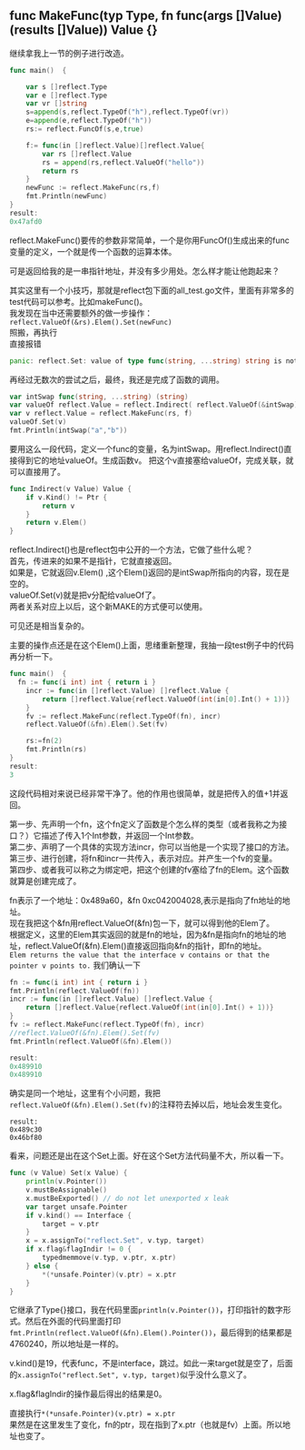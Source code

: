 ## func MakeFunc(typ Type, fn func(args []Value) (results []Value)) Value {}

继续拿我上一节的例子进行改造。  

```go
func main()  {

	var s []reflect.Type
	var e []reflect.Type
	var vr []string
	s=append(s,reflect.TypeOf("h"),reflect.TypeOf(vr))
	e=append(e,reflect.TypeOf("h"))
	rs:= reflect.FuncOf(s,e,true)

	f:= func(in []reflect.Value)[]reflect.Value{
		var rs []reflect.Value
		rs = append(rs,reflect.ValueOf("hello"))
		return rs
	}
	newFunc := reflect.MakeFunc(rs,f)
	fmt.Println(newFunc)
}
result:
0x47afd0
```
reflect.MakeFunc()要传的参数非常简单，一个是你用FuncOf()生成出来的func变量的定义，一个就是传一个函数的运算本体。  

可是返回给我的是一串指针地址，并没有多少用处。怎么样才能让他跑起来？  

其实这里有一个小技巧，那就是reflect包下面的all_test.go文件，里面有非常多的test代码可以参考。比如makeFunc()。  
我发现在当中还需要额外的做一步操作：  
`reflect.ValueOf(&rs).Elem().Set(newFunc)`  
照搬，再执行  
直接报错  
```go
panic: reflect.Set: value of type func(string, ...string) string is not assignable to type reflect.Type
```

再经过无数次的尝试之后，最终，我还是完成了函数的调用。  

```go
var intSwap func(string, ...string) (string)
var valueOf reflect.Value = reflect.Indirect( reflect.ValueOf(&intSwap))
var v reflect.Value = reflect.MakeFunc(rs, f)
valueOf.Set(v)
fmt.Println(intSwap("a","b"))
```
要用这么一段代码，定义一个func的变量，名为intSwap。用reflect.Indirect()直接得到它的地址valueOf。生成函数v。
把这个v直接塞给valueOf，完成关联，就可以直接用了。  

```go
func Indirect(v Value) Value {
	if v.Kind() != Ptr {
		return v
	}
	return v.Elem()
}
```
reflect.Indirect()也是reflect包中公开的一个方法，它做了些什么呢？  
首先，传进来的如果不是指针，它就直接返回。  
如果是，它就返回v.Elem() ,这个Elem()返回的是intSwap所指向的内容，现在是空的。  
valueOf.Set(v)就是把v分配给valueOf了。  
两者关系对应上以后，这个新MAKE的方式便可以使用。  

可见还是相当复杂的。

主要的操作点还是在这个Elem()上面，思绪重新整理，我抽一段test例子中的代码再分析一下。  

```go
func main()  {
  fn := func(i int) int { return i }
	incr := func(in []reflect.Value) []reflect.Value {
		return []reflect.Value{reflect.ValueOf(int(in[0].Int() + 1))}
	}
	fv := reflect.MakeFunc(reflect.TypeOf(fn), incr)
	reflect.ValueOf(&fn).Elem().Set(fv)

	rs:=fn(2)
	fmt.Println(rs)
}
result:
3
```
这段代码相对来说已经非常干净了。他的作用也很简单，就是把传入的值+1并返回。  

第一步、先声明一个fn，这个fn定义了函数是个怎么样的类型（或者我称之为接口？）它描述了传入1个Int参数，并返回一个Int参数。  
第二步、声明了一个具体的实现方法incr，你可以当他是一个实现了接口的方法。  
第三步、进行创建，将fn和incr一共传入，表示对应。并产生一个fv的变量。  
第四步、或者我可以称之为绑定吧，把这个创建的fv塞给了fn的Elem。这个函数就算是创建完成了。  

fn表示了一个地址：0x489a60，&fn 0xc042004028,表示是指向了fn地址的地址。  
现在我把这个&fn用reflect.ValueOf(&fn)包一下，就可以得到他的Elem了。  
根据定义，这里的Elem其实返回的就是fn的地址，因为&fn是指向fn的地址的地址，reflect.ValueOf(&fn).Elem()直接返回指向&fn的指针，即fn的地址。  
`Elem returns the value that the interface v contains or that the pointer v points to.`
我们确认一下  
```go
fn := func(i int) int { return i }
fmt.Println(reflect.ValueOf(fn))
incr := func(in []reflect.Value) []reflect.Value {
	return []reflect.Value{reflect.ValueOf(int(in[0].Int() + 1))}
}
fv := reflect.MakeFunc(reflect.TypeOf(fn), incr)
//reflect.ValueOf(&fn).Elem().Set(fv)
fmt.Println(reflect.ValueOf(&fn).Elem())

result:
0x489910
0x489910
```
确实是同一个地址，这里有个小问题，我把`reflect.ValueOf(&fn).Elem().Set(fv)`的注释符去掉以后，地址会发生变化。
```
result:
0x489c30
0x46bf80
```
看来，问题还是出在这个Set上面。好在这个Set方法代码量不大，所以看一下。  
```go
func (v Value) Set(x Value) {
	println(v.Pointer())
	v.mustBeAssignable()
	x.mustBeExported() // do not let unexported x leak
	var target unsafe.Pointer
	if v.kind() == Interface {
		target = v.ptr
	}
	x = x.assignTo("reflect.Set", v.typ, target)
	if x.flag&flagIndir != 0 {
		typedmemmove(v.typ, v.ptr, x.ptr)
	} else {
		*(*unsafe.Pointer)(v.ptr) = x.ptr
	}
}
```
它继承了Type{}接口，我在代码里面`println(v.Pointer())`，打印指针的数字形式。然后在外面的代码里面打印`fmt.Println(reflect.ValueOf(&fn).Elem().Pointer())`，最后得到的结果都是4760240，所以地址是一样的。

v.kind()是19，代表func，不是interface，跳过。如此一来target就是空了，后面的`x.assignTo("reflect.Set", v.typ, target)`似乎没什么意义了。

x.flag&flagIndir的操作最后得出的结果是0。

直接执行`*(*unsafe.Pointer)(v.ptr) = x.ptr`  
果然是在这里发生了变化，fn的ptr，现在指到了x.ptr（也就是fv）上面。所以地址也变了。  


